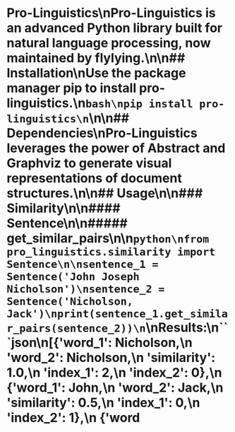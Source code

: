 # Pro-Linguistics\nPro-Linguistics is an advanced Python library built for natural language processing, now maintained by flylying.\n\n## Installation\nUse the package manager pip to install pro-linguistics.\n```bash\npip install pro-linguistics\n```\n\n## Dependencies\nPro-Linguistics leverages the power of Abstract and Graphviz to generate visual representations of document structures.\n\n## Usage\n\n### Similarity\n\n#### Sentence\n\n##### get_similar_pairs\n\n```python\nfrom pro_linguistics.similarity import Sentence\n\nsentence_1 = Sentence('John Joseph Nicholson')\nsentence_2 = Sentence('Nicholson, Jack')\nprint(sentence_1.get_similar_pairs(sentence_2))\n```\nResults:\n```json\n[{'word_1': Nicholson,\n  'word_2': Nicholson,\n  'similarity': 1.0,\n  'index_1': 2,\n  'index_2': 0},\n {'word_1': John,\n  'word_2': Jack,\n  'similarity': 0.5,\n  'index_1': 0,\n  'index_2': 1},\n {'word